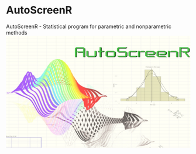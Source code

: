 # AutoScreenR
AutoScreenR - Statistical program for parametric and nonparametric methods
![](https://github.com/autoscreenr/AutoScreenR/blob/master/Pictures/Main.jpg)
